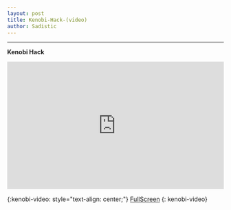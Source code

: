 ```yaml
---
layout: post
title: Kenobi-Hack-(video)
author: Sadistic
---
```


---

**Kenobi Hack**

<div style="padding: 59.02% 0 0 0; position: relative"><div style="height:100%;left:0;position:absolute;top:0;width:100%"><iframe height="100%" width="100%;" src="https://embed.wave.video/5f3fe8e946e0fb000cff11ff" frameborder="0" allow="autoplay; fullscreen"></iframe></div></div>

{:kenobi-video: style="text-align: center;"}
[FullScreen](https://watch.wave.video/kenobi-hack-5f3fe8e946e0fb000cff11ff)
{: kenobi-video}